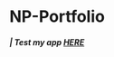 # NP-Portfolio
<h5><b>| Test my app <a href='https://np-portfolio-nicoprten.vercel.app/' target='_blank'>HERE</a></b></h6>
